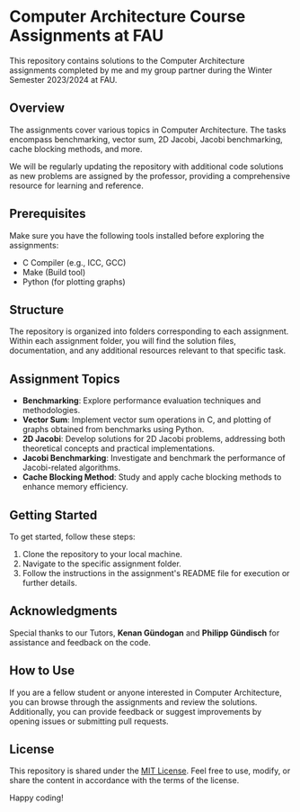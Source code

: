 
# Computer Architecture Course Assignments at FAU

This repository contains solutions to the Computer Architecture assignments completed by me and my group partner during the Winter Semester 2023/2024 at FAU.

## Overview

The assignments cover various topics in Computer Architecture. The tasks encompass benchmarking, vector sum, 2D Jacobi, Jacobi benchmarking, cache blocking methods, and more.

We will be regularly updating the repository with additional code solutions as new problems are assigned by the professor, providing a comprehensive resource for learning and reference.

## Prerequisites

Make sure you have the following tools installed before exploring the assignments:

- C Compiler (e.g., ICC, GCC)
- Make (Build tool)
- Python (for plotting graphs)

## Structure

The repository is organized into folders corresponding to each assignment. Within each assignment folder, you will find the solution files, documentation, and any additional resources relevant to that specific task.

## Assignment Topics

- **Benchmarking**: Explore performance evaluation techniques and methodologies.
- **Vector Sum**: Implement vector sum operations in C, and plotting of graphs obtained from benchmarks using Python.
- **2D Jacobi**: Develop solutions for 2D Jacobi problems, addressing both theoretical concepts and practical implementations.
- **Jacobi Benchmarking**: Investigate and benchmark the performance of Jacobi-related algorithms.
- **Cache Blocking Method**: Study and apply cache blocking methods to enhance memory efficiency.

## Getting Started

To get started, follow these steps:

1. Clone the repository to your local machine.
2. Navigate to the specific assignment folder.
3. Follow the instructions in the assignment's README file for execution or further details.

## Acknowledgments

Special thanks to our Tutors, **Kenan Gündogan** and **Philipp Gündisch** for assistance and feedback on the code.

## How to Use

If you are a fellow student or anyone interested in Computer Architecture, you can browse through the assignments and review the solutions. Additionally, you can provide feedback or suggest improvements by opening issues or submitting pull requests.

## License

This repository is shared under the [MIT License](LICENSE). Feel free to use, modify, or share the content in accordance with the terms of the license.

Happy coding!
